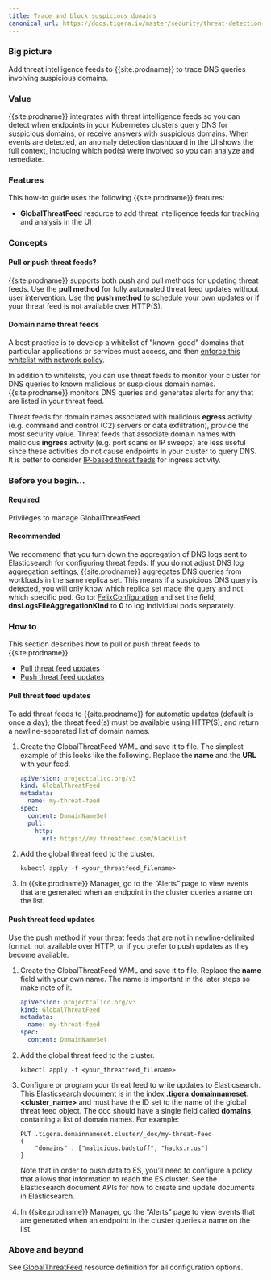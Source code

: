 ```yaml
---
title: Trace and block suspicious domains
canonical_url: https://docs.tigera.io/master/security/threat-detection-and-prevention/suspicious-domains
---
```


### Big picture

Add threat intelligence feeds to {{site.prodname}} to trace DNS queries involving suspicious domains.

### Value

{{site.prodname}} integrates with threat intelligence feeds so you can detect when endpoints in your Kubernetes clusters query DNS for suspicious domains, or receive answers with suspicious domains. When events are detected, an anomaly detection dashboard in the UI shows the full context, including which pod(s) were involved so you can analyze and remediate.

### Features

This how-to guide uses the following {{site.prodname}} features:

- **GlobalThreatFeed** resource to add threat intelligence feeds for tracking and analysis in the UI

### Concepts

#### Pull or push threat feeds?

{{site.prodname}} supports both push and pull methods for updating threat feeds. Use the **pull method** for fully automated threat feed updates without user intervention. Use the **push method** to schedule your own updates or if your threat feed is not available over HTTP(S).

#### Domain name threat feeds

A best practice is to develop a whitelist of "known-good" domains that particular applications or services must access, and then [enforce this whitelist with network policy](/{{page.version}}/security/domain-based-policy).

In addition to whitelists, you can use threat feeds to monitor your cluster for DNS queries to known malicious or suspicious domain names. {{site.prodname}} monitors DNS queries and generates alerts for any that are listed in your threat feed.

Threat feeds for domain names associated with malicious **egress** activity (e.g. command and control (C2) servers or data exfiltration), provide the most security value.  Threat feeds that associate domain names with malicious **ingress** activity (e.g. port scans or IP sweeps) are less useful since these activities do not cause endpoints in your cluster to query DNS.  It is better to consider [IP-based threat feeds](./suspicious-IPs) for ingress activity.

### Before you begin...

#### Required

Privileges to manage GlobalThreatFeed.

#### Recommended

We recommend that you turn down the aggregation of DNS logs sent to Elasticsearch for configuring threat feeds. If you do not adjust DNS log aggregation settings, {{site.prodname}} aggregates DNS queries from workloads in the same replica set. This means if a suspicious DNS query is detected, you will only know which replica set made the query and not which specific pod. Go to: [FelixConfiguration](/{{page.version}}/reference/resources/felixconfig) and set the field, **dnsLogsFileAggregationKind** to **0** to log individual pods separately.

### How to

This section describes how to pull or push threat feeds to {{site.prodname}}.

- [Pull threat feed updates](#pull-threat-feed-updates)
- [Push threat feed updates](#push-threat-feed-updates)

#### Pull threat feed updates

To add threat feeds to {{site.prodname}} for automatic updates (default is once a day), the threat feed(s) must be available using HTTP(S), and return a newline-separated list of domain names.

1. Create the GlobalThreatFeed YAML and save it to file.
   The simplest example of this looks like the following. Replace the **name** and the **URL** with your feed.

   ```yaml
   apiVersion: projectcalico.org/v3
   kind: GlobalThreatFeed
   metadata:
     name: my-threat-feed
   spec:
     content: DomainNameSet
     pull:
       http:
         url: https://my.threatfeed.com/blacklist
   ```

2. Add the global threat feed to the cluster.

   ```shell
   kubectl apply -f <your_threatfeed_filename>
   ```

3. In {{site.prodname}} Manager, go to the “Alerts” page to view events that are generated when an endpoint in the cluster queries a name on the list.

#### Push threat feed updates

Use the push method if your threat feeds that are not in newline-delimited format, not available over HTTP, or if you prefer to push updates as they become available.

1. Create the GlobalThreatFeed YAML and save it to file.
   Replace the **name** field with your own name. The name is important in the later steps so make note of it.

   ```yaml
   apiVersion: projectcalico.org/v3
   kind: GlobalThreatFeed
   metadata:
     name: my-threat-feed
   spec:
     content: DomainNameSet
   ```

2. Add the global threat feed to the cluster.

   ```shell
   kubectl apply -f <your_threatfeed_filename>
   ```

3. Configure or program your threat feed to write updates to Elasticsearch. This Elasticsearch document is in the index **.tigera.domainnameset.\<cluster_name\>** and must have the ID set to the name of the global threat feed object. The doc should have a single field called **domains**, containing a list of domain names. For example:

   ```
   PUT .tigera.domainnameset.cluster/_doc/my-threat-feed
   {
       "domains" : ["malicious.badstuff", "hacks.r.us"]
   }
   ```

   Note that in order to push data to ES, you'll need to configure a policy that allows that information to reach the ES cluster.
   See the Elasticsearch document APIs for how to create and update documents in Elasticsearch.

4. In {{site.prodname}} Manager, go the “Alerts” page to view events that are generated when an endpoint in the cluster queries a name on the list.

### Above and beyond

See [GlobalThreatFeed]({{site.baseurl}}/reference/resources/globalthreatfeed) resource definition for all configuration options.

